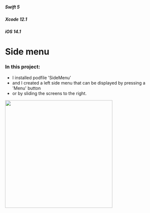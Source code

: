 ##### _Swift 5_
##### _Xcode 12.1_     
##### _iOS 14.1_ 

# Side menu
### In this project: 
* I installed podfile 'SideMenu'
* and I created a left side menu that can be displayed by pressing a 'Menu' button 
* or by sliding the screens to the right.

<p align = left>
<img width = "350" src = https://user-images.githubusercontent.com/67439169/97909067-e6fa9f00-1d47-11eb-9438-9a6d93690767.png">
</p>

